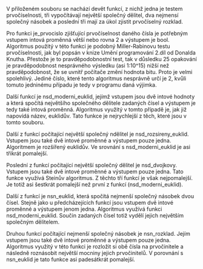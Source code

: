 V přiloženém souboru se nachází devět funkcí, z nichž jedna je testem prvočíselnosti, tři vypočítávají největší společný dělitel, dva nejmensí společný násobek a poslední tři mají za úkol zjistit prvočíselný rozklad.

Pro funkci je_prvocislo zjišťující prvočíselnost daného čísla je potřebným vstupem intová proměnná větší nebo rovna 2 a výstupem je bool. Algoritmus použitý v této funkci je podobný Miller-Rabinovu testu prvočíselnosti, jak byl popsán v knize Umění programování 2.díl od Donalda Knutha. Přestože je to pravděpodobnostní test, tak v důsledku 25 opakování je pravděpodobnost nesprávného výsledku (asi 1:10^15) nižší než pravděpodobnost, že se uvnitř počítače změní hodnota bitu. Proto je velmi spolehlivý. Jediné číslo, které tento algoritmus nesprávně určí je 2, kvůli tomuto jedninému případu je tedy v programu daná výjimka.

Další funkcí je nsd_moderni_euklid, jejímž vstupem jsou dvě intové hodnoty a která spočítá největšího společného dělitele zadaných čísel a výstupem je tedy také intová proměnná. Algoritmus využitý v tomto případě je, jak již napovídá název, euklidův. Tato funkce je nejrychlejší z těch, které jsou v tomto souboru.

Další z funkcí počítající největší společný ndělitel je nsd_rozsireny_euklid. Vstupem jsou také dvě intové proměnné a výstupem pouze jedna. Algoritmem je rozšířený euklidův. Ve srovnání s nsd_moderni_euklid je asi třikrát pomalejší.

Poslední z funkcí počítající největší společný dělitel je nsd_dvojkovy. Vstupem jsou také dvě intové proměnné a výstupem pouze jedna. Tato funkce využívá Steinův algoritmus. Z těchto tří funkcí je však nejpomalejší. Je totiž asi šestkrát pomalejší než první z funkcí (nsd_moderni_euklid).

Další z funkcí je nsn_euklid, která spočítá nejmenší společný násobek dvou čísel. Stejně jako u předcházejících funkcí jsou vstupem dvě intové proměnné a výstupem jenom jedna. Algoritmus využívá funkci nsd_moderni_euklid. Součin zadaných čísel totiž vydělí jejich největším společným dělitelem.

Druhou funkcí počítající nejmenší společný násobek je nsn_rozklad. Jejím vstupem jsou také dvě intové proměnné a výstupem pouze jedna. Algoritmus využitý v této funkci je rozložit si obě čísla na prvočinitele a následně roznásobit největší mocniny jejich prvočinitelů. V porovnání s nsn_euklid je tato funkce asi padesátkrát pomalejší.


